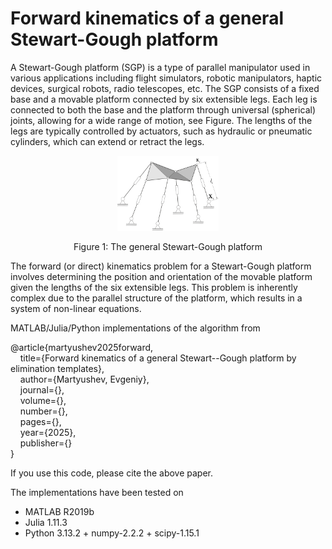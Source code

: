 # Forward kinematics of a general Stewart-Gough platform

A Stewart-Gough platform (SGP) is a type of parallel manipulator used in various applications including flight simulators, robotic manipulators, haptic devices, surgical robots, radio telescopes, etc. The SGP consists of a fixed base and a movable platform connected by six extensible legs. Each leg is connected to both the base and the platform through universal (spherical) joints, allowing for a wide range of motion, see Figure. The lengths of the legs are typically controlled by actuators, such as hydraulic or pneumatic cylinders, which can extend or retract the legs.

<p align="center">
  <img src="SGP.png" width="32%" />
</p>
<p align="center">
  <bf>Figure 1:</bf> The general Stewart-Gough platform
</p>

The forward (or direct) kinematics problem for a Stewart-Gough platform involves determining the position and orientation of the movable platform given the lengths of the six extensible legs. This problem is inherently complex due to the parallel structure of the platform, which results in a system of non-linear equations.

MATLAB/Julia/Python implementations of the algorithm from

@article{martyushev2025forward,<br />
&nbsp;&nbsp;&nbsp; title={Forward kinematics of a general Stewart--Gough platform by elimination templates},<br />
&nbsp;&nbsp;&nbsp; author={Martyushev, Evgeniy},<br />
&nbsp;&nbsp;&nbsp; journal={},<br />
&nbsp;&nbsp;&nbsp; volume={},<br />
&nbsp;&nbsp;&nbsp; number={},<br />
&nbsp;&nbsp;&nbsp; pages={},<br />
&nbsp;&nbsp;&nbsp; year={2025},<br />
&nbsp;&nbsp;&nbsp; publisher={}<br />
}

If you use this code, please cite the above paper.

The implementations have been tested on
* MATLAB R2019b
* Julia 1.11.3
* Python 3.13.2 + numpy-2.2.2 + scipy-1.15.1